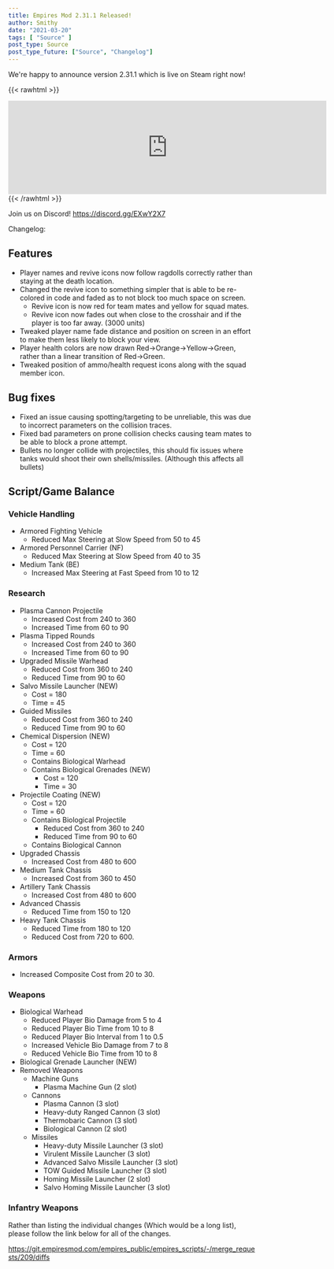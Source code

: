 ```yaml
---
title: Empires Mod 2.31.1 Released!
author: Smithy
date: "2021-03-20"
tags: [ "Source" ]
post_type: Source
post_type_future: ["Source", "Changelog"]
---
```



We're happy to announce version 2.31.1 which is live on Steam right now!

{{< rawhtml >}}
<iframe src="https://store.steampowered.com/widget/17740/" frameborder="0" width="646" height="190"></iframe>
{{< /rawhtml >}}

Join us on Discord! https://discord.gg/EXwY2X7

Changelog:
## Features

- Player names and revive icons now follow ragdolls correctly rather than staying at the death location.
- Changed the revive icon to something simpler that is able to be re-colored in code and faded as to not block too much space on screen.
	- Revive icon is now red for team mates and yellow for squad mates.
	- Revive icon now fades out when close to the crosshair and if the player is too far away. (3000 units)
- Tweaked player name fade distance and position on screen in an effort to make them less likely to block your view.
- Player health colors are now drawn Red->Orange->Yellow->Green, rather than a linear transition of Red->Green.
- Tweaked position of ammo/health request icons along with the squad member icon.


## Bug fixes

- Fixed an issue causing spotting/targeting to be unreliable, this was due to  incorrect parameters on the collision traces.
- Fixed bad parameters on prone collision checks causing team mates to be able to block a prone attempt.
- Bullets no longer collide with projectiles, this should fix issues where tanks would shoot their own shells/missiles. (Although this affects all bullets)


## Script/Game Balance

### Vehicle Handling

- Armored Fighting Vehicle
	- Reduced Max Steering at Slow Speed from 50 to 45
- Armored Personnel Carrier (NF)
	- Reduced Max Steering at Slow Speed from 40 to 35
- Medium Tank (BE)
	- Increased Max Steering at Fast Speed from 10 to 12

### Research

- Plasma Cannon Projectile
	- Increased Cost from 240 to 360
	- Increased Time from 60 to 90
- Plasma Tipped Rounds
	- Increased Cost from 240 to 360
	- Increased Time from 60 to 90
- Upgraded Missile Warhead
	- Reduced Cost from 360 to 240
	- Reduced Time from 90 to 60
- Salvo Missile Launcher (NEW)
	- Cost = 180
	- Time = 45
- Guided Missiles
	- Reduced Cost from 360 to 240
	- Reduced Time from 90 to 60
- Chemical Dispersion (NEW)
	- Cost = 120
	- Time = 60
	- Contains Biological Warhead
	- Contains Biological Grenades (NEW)
		- Cost = 120
		- Time = 30
- Projectile Coating (NEW)
	- Cost = 120
	- Time = 60
	- Contains Biological Projectile
		- Reduced Cost from 360 to 240
		- Reduced Time from 90 to 60
	- Contains Biological Cannon
- Upgraded Chassis
	- Increased Cost from 480 to 600
- Medium Tank Chassis
	- Increased Cost from 360 to 450
- Artillery Tank Chassis
	- Increased Cost from 480 to 600
- Advanced Chassis
	- Reduced Time from 150 to 120
- Heavy Tank Chassis
	- Reduced Time from 180 to 120
	- Reduced Cost from 720 to 600.

### Armors

- Increased Composite Cost from 20 to 30.


### Weapons

- Biological Warhead
	- Reduced Player Bio Damage from 5 to 4
	- Reduced Player Bio Time from 10 to 8
	- Reduced Player Bio Interval from 1 to 0.5
	- Increased Vehicle Bio Damage from 7 to 8
	- Reduced Vehicle Bio Time from 10 to 8
- Biological Grenade Launcher (NEW)
- Removed Weapons
	- Machine Guns
		- Plasma Machine Gun (2 slot)
	- Cannons
		- Plasma Cannon (3 slot)
		- Heavy-duty Ranged Cannon (3 slot)
		- Thermobaric Cannon (3 slot)
		- Biological Cannon (2 slot)
	- Missiles
		- Heavy-duty Missile Launcher (3 slot)
		- Virulent Missile Launcher (3 slot)
		- Advanced Salvo Missile Launcher (3 slot)
		- TOW Guided Missile Launcher (3 slot)
		- Homing Missile Launcher (2 slot)
		- Salvo Homing Missile Launcher (3 slot)

### Infantry Weapons

Rather than listing the individual changes (Which would be a long list), please follow the link below for all of the changes.

https://git.empiresmod.com/empires_public/empires_scripts/-/merge_requests/209/diffs


